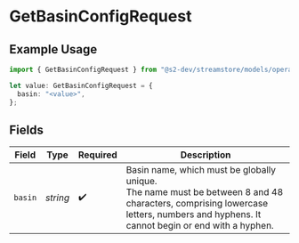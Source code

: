 # GetBasinConfigRequest

## Example Usage

```typescript
import { GetBasinConfigRequest } from "@s2-dev/streamstore/models/operations";

let value: GetBasinConfigRequest = {
  basin: "<value>",
};
```

## Fields

| Field                                                                                                                                                                             | Type                                                                                                                                                                              | Required                                                                                                                                                                          | Description                                                                                                                                                                       |
| --------------------------------------------------------------------------------------------------------------------------------------------------------------------------------- | --------------------------------------------------------------------------------------------------------------------------------------------------------------------------------- | --------------------------------------------------------------------------------------------------------------------------------------------------------------------------------- | --------------------------------------------------------------------------------------------------------------------------------------------------------------------------------- |
| `basin`                                                                                                                                                                           | *string*                                                                                                                                                                          | :heavy_check_mark:                                                                                                                                                                | Basin name, which must be globally unique.<br/>The name must be between 8 and 48 characters, comprising lowercase<br/>letters, numbers and hyphens. It cannot begin or end with a hyphen. |